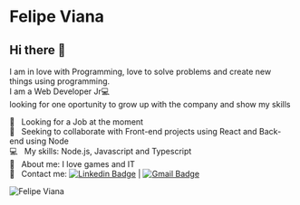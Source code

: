 


# Felipe Viana

## Hi there 👋
I am in love with Programming, love to solve problems and create new things using programming.
<br/>I am a Web Developer Jr:computer: 
<br/>looking for one oportunity to grow up with the company and show my skills

 :rocket:  &nbsp; Looking for a Job at the moment
 <br/> :purple_heart: &nbsp; Seeking to collaborate with Front-end projects using React and Back-end using Node
 <br/> :computer: &nbsp; My skills: Node.js, Javascript and Typescript
 <br/> 💬  &nbsp; About me: I love games and IT
 <br/> :email: &nbsp; Contact me: [![Linkedin Badge](https://img.shields.io/badge/-FelipeViana-blue?style=flat-square&logo=Linkedin&logoColor=white&link=https://www.linkedin.com/in/felipe-viana)](https://www.linkedin.com/in/felipe-viana) 
| 
[![Gmail Badge](https://img.shields.io/badge/-felipetiburcioviana@gmail.com-c14438?style=flat-square&logo=Gmail&logoColor=white&link=mailto:felipetiburciovia@gmail.com)](mailto:felipetiburcioviana@gmail.com)

![Felipe Viana](https://github-readme-stats.vercel.app/api?username=felipeact&show_icons=true&theme=radical)
